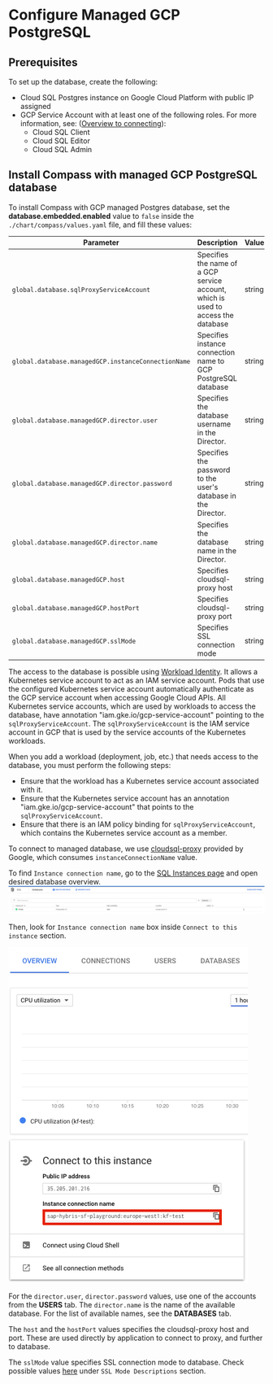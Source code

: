 # Configure Managed GCP PostgreSQL

## Prerequisites

To set up the database, create the following:

* Cloud SQL Postgres instance on Google Cloud Platform with public IP assigned
* GCP Service Account with at least one of the following roles. For more information, see: ([Overview to connecting](https://cloud.google.com/sql/docs/postgres/connect-external-app#4_if_required_by_your_authentication_method_create_a_service_account)):
  - Cloud SQL Client
  - Cloud SQL Editor
  - Cloud SQL Admin

## Install Compass with managed GCP PostgreSQL database

To install Compass with GCP managed Postgres database, set the **database.embedded.enabled** value to `false` inside the `./chart/compass/values.yaml` file, and fill these values:

| Parameter | Description | Values | Default |
| --- | --- | --- | --- |
| `global.database.sqlProxyServiceAccount` | Specifies the name of a GCP service account, which is used to access the database | string | "proxy-user@gcp-cmp.iam.gserviceaccount.com" |
| `global.database.managedGCP.instanceConnectionName` | Specifies instance connection name to GCP PostgreSQL database | string | "" |
| `global.database.managedGCP.director.user` | Specifies the database username in the Director. | string | "" |
| `global.database.managedGCP.director.password` | Specifies the password to the user's database in the Director. | string | "" |
| `global.database.managedGCP.director.name` | Specifies the database name in the Director. | string | "" |
| `global.database.managedGCP.host` | Specifies cloudsql-proxy host | string | "localhost" |
| `global.database.managedGCP.hostPort` | Specifies cloudsql-proxy port | string | "5432" |
| `global.database.managedGCP.sslMode` | Specifies SSL connection mode | string | "" |

The access to the database is possible using [Workload Identity](https://cloud.google.com/kubernetes-engine/docs/concepts/workload-identity).
It allows a Kubernetes service account to act as an IAM service account.
Pods that use the configured Kubernetes service account automatically authenticate as the GCP service account when accessing Google Cloud APIs. 
All Kubernetes service accounts, which are used by workloads to access the database, have annotation "iam.gke.io/gcp-service-account" pointing to the `sqlProxyServiceAccount`. The `sqlProxyServiceAccount` is the IAM service account in GCP that is used by the service accounts of the Kubernetes workloads.

When you add a workload (deployment, job, etc.) that needs access to the database, you must perform the following steps:
  - Ensure that the workload has a Kubernetes service account associated with it.
  - Ensure that the Kubernetes service account has an annotation "iam.gke.io/gcp-service-account" that points to the `sqlProxyServiceAccount`.
  - Ensure that there is an IAM policy binding for `sqlProxyServiceAccount`, which contains the Kubernetes service account as a member.

To connect to managed database, we use [cloudsql-proxy](https://cloud.google.com/sql/docs/postgres/sql-proxy) provided by Google, which consumes `instanceConnectionName` value.

To find `Instance connection name`, go to the [SQL Instances page](https://console.cloud.google.com/sql/instances) and open desired database overview.
![Instance connection String](./assets/sql-instances-list.png)

Then, look for `Instance connection name` box inside `Connect to this instance` section.

![Instance connection String](./assets/instance-connection-string.png)

For the `director.user`, `director.password` values, use one of the accounts from the **USERS** tab. The `director.name` is the name of the available database. For the list of available names, see the **DATABASES** tab.

The `host` and the `hostPort` values specifies the cloudsql-proxy host and port. These are used directly by application to connect to proxy, and further to database.

The `sslMode` value specifies SSL connection mode to database. Check possible values [here](https://www.postgresql.org/docs/9.1/libpq-ssl.html) under `SSL Mode Descriptions` section.
